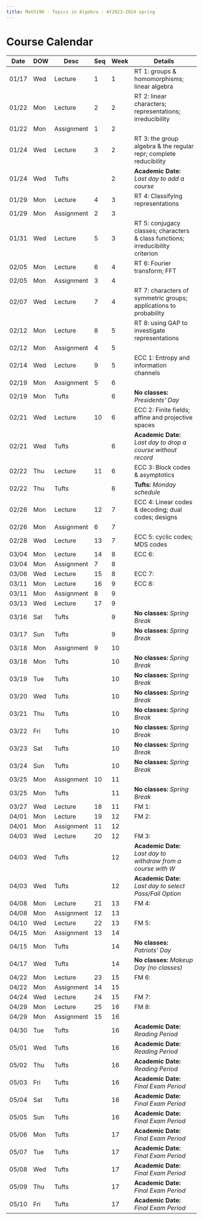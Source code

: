 ```yaml
---
title: Math190 - Topics in Algebra - AY2023-2024 spring
---
```


# **Course Calendar**
  

  | Date  | DOW | Desc       | Seq | Week | Details                                                                         |
  |-------|-----|------------|-----|------|---------------------------------------------------------------------------------|
  | 01/17 | Wed | Lecture    | 1   | 1    | RT 1: groups & homomorphisms; linear algebra                                    |
  | 01/22 | Mon | Lecture    | 2   | 2    | RT 2: linear characters; representations; irreducibility                        |
  | 01/22 | Mon | Assignment | 1   | 2    |                                                                                 |
  | 01/24 | Wed | Lecture    | 3   | 2    | RT 3: the group algebra & the regular repr; complete reducibility               |
  | 01/24 | Wed | Tufts      |     | 2    | **Academic Date:** *Last day to add a course*                                   |
  | 01/29 | Mon | Lecture    | 4   | 3    | RT 4: Classifying representations                                               |
  | 01/29 | Mon | Assignment | 2   | 3    |                                                                                 |
  | 01/31 | Wed | Lecture    | 5   | 3    | RT 5: conjugacy classes; characters & class functions; irreducibility criterion |
  | 02/05 | Mon | Lecture    | 6   | 4    | RT 6: Fourier transform; FFT                                                    |
  | 02/05 | Mon | Assignment | 3   | 4    |                                                                                 |
  | 02/07 | Wed | Lecture    | 7   | 4    | RT 7: characters of symmetric groups; applications to probability               |
  | 02/12 | Mon | Lecture    | 8   | 5    | RT 8: using GAP to investigate representations                                  |
  | 02/12 | Mon | Assignment | 4   | 5    |                                                                                 |
  | 02/14 | Wed | Lecture    | 9   | 5    | ECC 1: Entropy and information channels                                         |
  | 02/19 | Mon | Assignment | 5   | 6    |                                                                                 |
  | 02/19 | Mon | Tufts      |     | 6    | **No classes:** *Presidents' Day*                                               |
  | 02/21 | Wed | Lecture    | 10  | 6    | ECC 2: Finite fields; affine and projective spaces                              |
  | 02/21 | Wed | Tufts      |     | 6    | **Academic Date:** *Last day to drop a course without record*                   |
  | 02/22 | Thu | Lecture    | 11  | 6    | ECC 3: Block codes & asymptotics                                                |
  | 02/22 | Thu | Tufts      |     | 6    | **Tufts:** *Monday schedule*                                                    |
  | 02/26 | Mon | Lecture    | 12  | 7    | ECC 4: Linear codes & decoding; dual codes; designs                             |
  | 02/26 | Mon | Assignment | 6   | 7    |                                                                                 |
  | 02/28 | Wed | Lecture    | 13  | 7    | ECC 5: cyclic codes; MDS codes                                                  |
  | 03/04 | Mon | Lecture    | 14  | 8    | ECC 6:                                                                          |
  | 03/04 | Mon | Assignment | 7   | 8    |                                                                                 |
  | 03/06 | Wed | Lecture    | 15  | 8    | ECC 7:                                                                          |
  | 03/11 | Mon | Lecture    | 16  | 9    | ECC 8:                                                                          |
  | 03/11 | Mon | Assignment | 8   | 9    |                                                                                 |
  | 03/13 | Wed | Lecture    | 17  | 9    |                                                                                 |
  | 03/16 | Sat | Tufts      |     | 9    | **No classes:** *Spring Break*                                                  |
  | 03/17 | Sun | Tufts      |     | 9    | **No classes:** *Spring Break*                                                  |
  | 03/18 | Mon | Assignment | 9   | 10   |                                                                                 |
  | 03/18 | Mon | Tufts      |     | 10   | **No classes:** *Spring Break*                                                  |
  | 03/19 | Tue | Tufts      |     | 10   | **No classes:** *Spring Break*                                                  |
  | 03/20 | Wed | Tufts      |     | 10   | **No classes:** *Spring Break*                                                  |
  | 03/21 | Thu | Tufts      |     | 10   | **No classes:** *Spring Break*                                                  |
  | 03/22 | Fri | Tufts      |     | 10   | **No classes:** *Spring Break*                                                  |
  | 03/23 | Sat | Tufts      |     | 10   | **No classes:** *Spring Break*                                                  |
  | 03/24 | Sun | Tufts      |     | 10   | **No classes:** *Spring Break*                                                  |
  | 03/25 | Mon | Assignment | 10  | 11   |                                                                                 |
  | 03/25 | Mon | Tufts      |     | 11   | **No classes:** *Spring Break*                                                  |
  | 03/27 | Wed | Lecture    | 18  | 11   | FM 1:                                                                           |
  | 04/01 | Mon | Lecture    | 19  | 12   | FM 2:                                                                           |
  | 04/01 | Mon | Assignment | 11  | 12   |                                                                                 |
  | 04/03 | Wed | Lecture    | 20  | 12   | FM 3:                                                                           |
  | 04/03 | Wed | Tufts      |     | 12   | **Academic Date:** *Last day to withdraw from a course with W*                  |
  | 04/03 | Wed | Tufts      |     | 12   | **Academic Date:** *Last day to select Pass/Fail Option*                        |
  | 04/08 | Mon | Lecture    | 21  | 13   | FM 4:                                                                           |
  | 04/08 | Mon | Assignment | 12  | 13   |                                                                                 |
  | 04/10 | Wed | Lecture    | 22  | 13   | FM 5:                                                                           |
  | 04/15 | Mon | Assignment | 13  | 14   |                                                                                 |
  | 04/15 | Mon | Tufts      |     | 14   | **No classes:** *Patriots' Day*                                                 |
  | 04/17 | Wed | Tufts      |     | 14   | **No classes:** *Makeup Day (no classes)*                                       |
  | 04/22 | Mon | Lecture    | 23  | 15   | FM 6:                                                                           |
  | 04/22 | Mon | Assignment | 14  | 15   |                                                                                 |
  | 04/24 | Wed | Lecture    | 24  | 15   | FM 7:                                                                           |
  | 04/29 | Mon | Lecture    | 25  | 16   | FM 8:                                                                           |
  | 04/29 | Mon | Assignment | 15  | 16   |                                                                                 |
  | 04/30 | Tue | Tufts      |     | 16   | **Academic Date:** *Reading Period*                                             |
  | 05/01 | Wed | Tufts      |     | 16   | **Academic Date:** *Reading Period*                                             |
  | 05/02 | Thu | Tufts      |     | 16   | **Academic Date:** *Reading Period*                                             |
  | 05/03 | Fri | Tufts      |     | 16   | **Academic Date:** *Final Exam Period*                                          |
  | 05/04 | Sat | Tufts      |     | 16   | **Academic Date:** *Final Exam Period*                                          |
  | 05/05 | Sun | Tufts      |     | 16   | **Academic Date:** *Final Exam Period*                                          |
  | 05/06 | Mon | Tufts      |     | 17   | **Academic Date:** *Final Exam Period*                                          |
  | 05/07 | Tue | Tufts      |     | 17   | **Academic Date:** *Final Exam Period*                                          |
  | 05/08 | Wed | Tufts      |     | 17   | **Academic Date:** *Final Exam Period*                                          |
  | 05/09 | Thu | Tufts      |     | 17   | **Academic Date:** *Final Exam Period*                                          |
  | 05/10 | Fri | Tufts      |     | 17   | **Academic Date:** *Final Exam Period*                                          |
